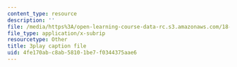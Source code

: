 ```yaml
---
content_type: resource
description: ''
file: /media/https%3A/open-learning-course-data-rc.s3.amazonaws.com/18-06sc-linear-algebra-fall-2011/4fe170abc8ab58101be7f0344375aae6_srxexLishgY.srt
file_type: application/x-subrip
resourcetype: Other
title: 3play caption file
uid: 4fe170ab-c8ab-5810-1be7-f0344375aae6
---
```

